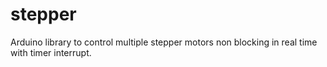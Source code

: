 # stepper

Arduino library to control multiple stepper motors non blocking in real time with timer interrupt.
